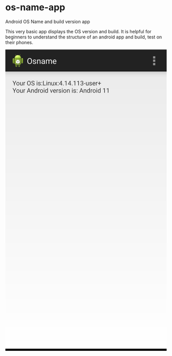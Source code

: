 # os-name-app
Android OS Name and build version app


This very basic app displays the OS version and build.
It is helpful for beginners to understand the structure of an android app and build, test on their phones.

![image](https://github.com/TauseefMalik/os-name-app/blob/main/osname.jpg)
